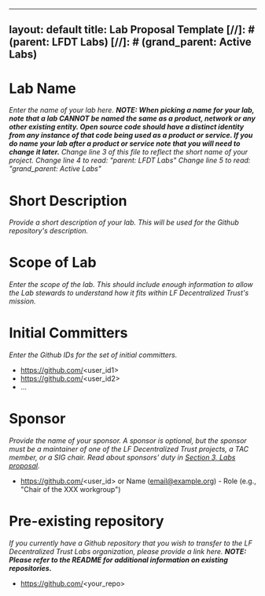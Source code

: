 
---
layout: default
title: Lab Proposal Template
[//]: # (parent: LFDT Labs)
[//]: # (grand_parent: Active Labs)
---

# Lab Name
_Enter the name of your lab here. **NOTE: When picking a name for your lab, note that a lab CANNOT be named the same as a product, network or any other existing entity.  Open source code should have a distinct identity from any instance of that code being used as a product or service.  If you do name your lab after a product or service note that you will need to change it later.**_
_Change line 3 of this file to reflect the short name of your project._
_Change line 4 to read: "parent: LFDT Labs"_
_Change line 5 to read: "grand_parent: Active Labs"_

# Short Description
_Provide a short description of your lab. This will be used for the Github repository's description._

# Scope of Lab
_Enter the scope of the lab. This should include enough information to allow the Lab stewards to understand how it fits within LF Decentralized Trust's mission._

# Initial Committers
_Enter the Github IDs for the set of initial committers._
- https://github.com/<user_id1>
- https://github.com/<user_id2>
- ...

# Sponsor
_Provide the name of your sponsor. A sponsor is optional, but the sponsor must be a maintainer of one of the LF Decentralized Trust projects, a TAC member, or a SIG chair. Read about sponsors' duty in [Section 3, Labs proposal](./index.md#process-to-propose-a-new-lab)._
- https://github.com/<user_id> or Name (email@example.org) - Role (e.g., "Chair of the XXX workgroup")

# Pre-existing repository
_If you currently have a Github repository that you wish to transfer to the LF Decentralized Trust Labs organization, please provide a link here. **NOTE: Please refer to the README for additional information on existing repositories.**_
- https://github.com/<your_repo>
